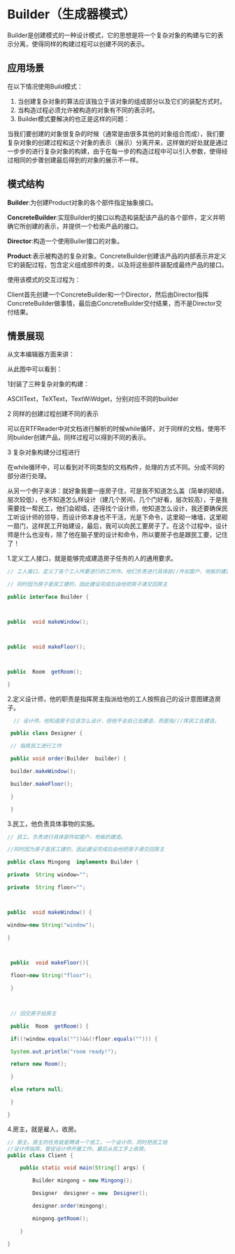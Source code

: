 # Builder（生成器模式）

Builder是创建模式的一种设计模式，它的思想是将一个复杂对象的构建与它的表示分离，使得同样的构建过程可以创建不同的表示。

## 应用场景

在以下情况使用Build模式：

1. 当创建复杂对象的算法应该独立于该对象的组成部分以及它们的装配方式时。
2. 当构造过程必须允许被构造的对象有不同的表示时。
3. Builder模式要解决的也正是这样的问题：

当我们要创建的对象很复杂的时候（通常是由很多其他的对象组合而成），我们要复杂对象的创建过程和这个对象的表示（展示）分离开来，这样做的好处就是通过一步步的进行复杂对象的构建，由于在每一步的构造过程中可以引入参数，使得经过相同的步骤创建最后得到的对象的展示不一样。

## 模式结构

**Builder**:为创建Product对象的各个部件指定抽象接口。

**ConcreteBuilder**:实现Builder的接口以构造和装配该产品的各个部件，定义并明确它所创建的表示，并提供一个检索产品的接口。

**Director**:构造一个使用Builer接口的对象。

**Product**:表示被构造的复杂对象。ConcreteBuilder创建该产品的内部表示并定义它的装配过程，包含定义组成部件的类，以及将这些部件装配成最终产品的接口。

使用该模式的交互过程为：

Client首先创建一个ConcreteBuilder和一个Director，然后由Director指挥ConcreteBuilder做事情，最后由ConcreteBuilder交付结果，而不是Director交付结果。

## 情景展现

从文本编辑器方面来讲：

从此图中可以看到：

1封装了三种复杂对象的构建：

ASCIIText，TeXText，TextWiWdget，分别对应不同的builder

2 同样的创建过程创建不同的表示

可以在RTFReader中对文档进行解析的时候while循环，对于同样的文档，使用不同builder创建产品，同样过程可以得到不同的表示。

3 复杂对象构建分过程进行

在while循环中，可以看到对不同类型的文档构件，处理的方式不同。分成不同的部分进行处理。

 

从另一个例子来讲：就好象我要一座房子住，可是我不知道怎么盖（简单的砌墙，层次较低），也不知道怎么样设计（建几个房间，几个门好看，层次较高），于是我需要找一帮民工，他们会砌墙，还得找个设计师，他知道怎么设计，我还要确保民工听设计师的领导，而设计师本身也不干活，光是下命令，这里砌一堵墙，这里砌一扇门，这样民工开始建设，最后，我可以向民工要房子了。在这个过程中，设计师是什么也没有，除了他在脑子里的设计和命令，所以要房子也是跟民工要，记住了！

 

1.定义工人接口，就是能够完成建造房子任务的人的通用要求。

```java
// 工人接口，定义了各个工人所要进行的工所作。他们负责进行具体部//件如窗户，地板的建造。

// 同时因为房子是民工建的，因此建设完成后由他把房子递交回房主

public interface Builder {  



public  void makeWindow();  



public  void makeFloor();  



public  Room  getRoom();  

}  
```

2.定义设计师，他的职责是指挥房主指派给他的工人按照自己的设计意图建造房子。

```java
  // 设计师。他知道房子应该怎么设计，但他不会自己去建造，而是指///挥民工去建造。  

 public class Designer {  

 // 指挥民工进行工作  

 public void order(Builder  builder) {  

 builder.makeWindow();  

 builder.makeFloor();  

 }  

 }  
```

3.民工，他负责具体事物的实施。

```java
// 民工。负责进行具体部件如窗户，地板的建造。

//同时因为房子是民工建的，因此建设完成后由他把房子递交回房主  

public class Mingong  implements Builder {  

private  String window="";  

private  String floor="";  



public  void makeWindow() {  

window=new String("window");  

}  

 

 public  void makeFloor(){  

 floor=new String("floor");  

 }  

 

 // 回交房子给房主  

 public  Room  getRoom() {  

 if((!window.equals(""))&&(!floor.equals(""))) {  

 System.out.println("room ready!");  

 return new Room();  

 }  

 else return null;  

 }  

}  
```

4.房主，就是雇人，收房。

```java
// 房主。房主的任务就是聘请一个民工，一个设计师，同时把民工给
//设计师指挥，督促设计师开展工作。最后从民工手上收房。    
public class Client {

    public static void main(String[] args) {

        Builder mingong = new Mingong();

        Designer  designer = new  Designer();

        designer.order(mingong);

        mingong.getRoom();

    }

}    
```

